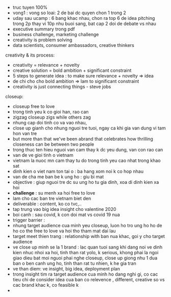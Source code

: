 - truc tuyen 100%
- vong1 : vong so loai: 2 de bai dc quyen chon 1 trong 2
- uday sau ucamp : 6 bang khac nhau, chon ra top 6 de idea pitching trong 2p thay vi 10p nhu buoi sang, bat cap 2 doi de debate vs nhau
- executive summary trong pdf
- business challenge, marketing challenge
- creativity is problem solving
- data scientists, consumer ambassadors, creative thinkers
 
creativity & its process: 
- creativity = relevance + novelty
- creative solution = bold ambition + significant constraint
- 5 steps to generate idea : to make sure relevance + novelty => idea
- de chi cho cho bold ambition => lam to significant constraint 
- creativity is just connecting things - steve jobs

closeup:
- closeup free to love
- trong tinh yeu k co gioi han, rao can
- zigzag closeup zigs while others zag
- nhung cap doi tinh co va vao nhau,
- close up gianh cho nhung nguoi tre tuoi, ngay ca khi gia van dung vi tam hon van tre
- but more than that we've been abrand that celebrates how thrilling closeness can be between two people
- trong thuc ten hieu nguoi van cam thay k dc yeu dung, van con rao can
- van de ve gioi tinh o vietnam
- vietnam la nuoc mn cam thay tu do trong tinh yeu cao nhat trong khao sat
- dinh kien o viet nam ton tai o : ba hang xom noi k co hop nhau
- van de cha me ban be k ung ho : giu bi mat
- objective : giup nguoi tre dc su ung ho tu gia dinh, xoa di dinh kien xa hoi
- __challenge__ : su menh xa hoi free to love 
- lam cho cac ban tre vietnam biet den
- deliverable : content, ko co tvc,..
- tap trung vao big idea insight cho valentine 2020
- boi canh : sau covid, k con doi mat vs covid 19 nua
- trigger barrier : 
- nhung target audience cua minh yeu closeup, luon ho tro ung ho ho de ho co the free to love va hoi tho tham mat dai lau
- target meet thien trang : relationship with ban nua khac, goi y cho target audience
- ve close up minh se la 1 brand : lac quan tuoi sang khi dang noi ve dinh kien nhuc nhoi xa hoi, tinh than rat yolo, k serious, khong phai la ngoi giao dieu bat moi nguoi phai nghe closeup, close up giong nhu 1 dua ban o ben canh ung ho, tinh than rat tu nhien, k he gia tran
- ve than diem: ve insight, big idea, deployment plan
- trong insight tim ra target audience cua minh ho dang nghi gi, co cac tieu chi de consider idea cua ban co relevence , different, creative so vs cac brand khac k, co feasible k
- 

